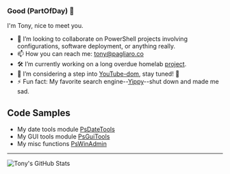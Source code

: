 ### Good $($PartOfDay) 👋
I'm Tony, nice to meet you. 

- 👥 I’m looking to collaborate on PowerShell projects involving configurations, software deployment, or anything really. 
- 📫 How you can reach me: [tony@pagliaro.co](mailto:tony@pagliaro.co)
- 🛠 I’m currently working on a long overdue homelab [project](https://github.com/tonypags/resume/blob/master/Personal-Projects.md#roadmap).
- 🔭 I’m considering a step into [YouTube-dom](https://www.youtube.com/channel/UCk6sSugylilH0HmzWxrpn5A), stay tuned! 👀
- ⚡ Fun fact: My favorite search engine--[Yippy](https://yippy.com)--shut down and made me sad.


## Code Samples
- My date tools module [PsDateTools](https://github.com/tonypags/PsDateTools/)
- My GUI tools module [PsGuiTools](https://github.com/tonypags/PsGuiTools)
- My misc functions [PsWinAdmin](https://github.com/tonypags/PsWinAdmin)
<!--
- 💬 Ask me about 
- 📢 PSA: 
- 🌱 I’m currently taking courses for Microsoft [Azure certifications](https://docs.microsoft.com/en-us/users/tony-3972/).
-->

---

<img align="left" alt="Tony's GitHub Stats" src="https://github-readme-stats.vercel.app/api?username=tonypags&show_icons=true&count_private=true" />
